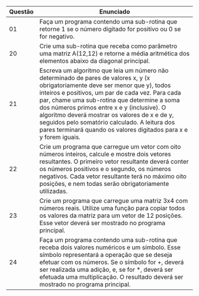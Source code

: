 | Questão | Enunciado |
| ------- | --------- |
|  01     | Faça um programa contendo uma sub-rotina que retorne 1 se o número digitado for positivo ou 0 se for negativo. |
|  20     | Crie uma sub-rotina que receba como parâmetro uma matriz A(12,12) e retorne a média aritmética dos elementos abaixo da diagonal principal. |
|  21     | Escreva um algoritmo que leia um número não determinado de pares de valores x, y (x obrigatoriamente deve ser menor que y), todos inteiros e positivos, um par de cada vez. Para cada par, chame uma sub-rotina que determine a soma dos números primos entre x e y (inclusive). O algoritmo deverá mostrar os valores de x e de y, seguidos pelo somatório calculado. A leitura dos pares terminará quando os valores digitados para x e y forem iguais. |
|  22     | Crie um programa que carregue um vetor com oito números inteiros, calcule e mostre dois vetores resultantes. O primeiro vetor resultante deverá conter os números positivos e o segundo, os números negativos. Cada vetor resultante terá no máximo oito posições, e nem todas serão obrigatoriamente utilizadas. |
|  23     | Crie um programa que carregue uma matriz 3x4 com números reais. Utilize uma função para copiar todos os valores da matriz para um vetor de 12 posições. Esse vetor deverá ser mostrado no programa principal. |
|  24     | Faça um programa contendo uma sub-rotina que receba dois valores numéricos e um símbolo. Esse símbolo representará a operação que se deseja efetuar com os números. Se o símbolo for +, deverá ser realizada uma adição, e, se for *, deverá ser efetuada uma multiplicação. O resultado deverá ser mostrado no programa principal. |
